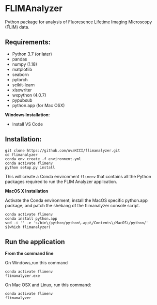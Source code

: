# FLIMAnalyzer

Python package for analysis of Fluoresence Lifetime Imaging Microscopy (FLIM) data.

## Requirements:

* Python 3.7 (or later)
* pandas
* numpy (1.18)
* matplotlib
* seaborn
* pytorch
* scikit-learn
* xlsxwriter
* wxpython (4.0.7)
* pypubsub
* python.app (for Mac OSX)

**Windows Installation:**
* Install VS Code

## Installation:

```
git clone https://github.com/uvaKCCI/flimanalyzer.git
cd flimanalyzer
conda env create -f environment.yml
conda activate flimenv
python setup.py install
```

This will create a Conda environment `flimenv` that contains all the Python packages required to run the FLIM Analyzer application.

**MacOS X Installation**

Activate the Conda environment, install the MacOS specific python.app package, and patch the shebang of the flimanalyzer console script.

```
conda activate flimenv
conda install python.app
sed -i '' -e 's/bin\/python/python\.app\/Contents\/MacOS\/python/' $(which flimanalyzer)
```

## Run the application

**From the command line**

On Windows,run this command
```
conda activate flimenv 
flimanalyzer.exe
```

On Mac OSX and Linux, run this command:
```
conda activate flimenv
flimanalyzer
```
